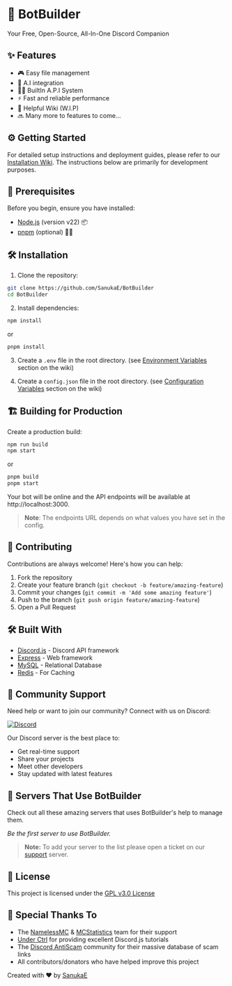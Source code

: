 # 🤖 BotBuilder

Your Free, Open-Source, All-In-One Discord Companion

## ✨ Features

- 🎮 Easy file management
- 🤖 A.I integration
- 👨‍💻 BuiltIn A.P.I System
- ⚡ Fast and reliable performance
- 📘 Helpful Wiki (W.I.P)
- 🔜 Many more to features to come...

## ⚙ Getting Started

For detailed setup instructions and deployment guides, please refer to our [Installation Wiki](https://github.com/SanukaE/BotBuilder/wiki/Installation). The instructions below are primarily for development purposes.

## 🚀 Prerequisites

Before you begin, ensure you have installed:

- [Node.js](https://nodejs.org) (version v22) 📦
- [pnpm](https://pnpm.io/) (optional) 🏃‍♂️

## 🛠️ Installation

1. Clone the repository:

```sh
git clone https://github.com/SanukaE/BotBuilder
cd BotBuilder
```

2. Install dependencies:

```sh
npm install
```

or

```sh
pnpm install
```

3. Create a `.env` file in the root directory. (see [Environment Variables](https://github.com/SanukaE/BotBuilder/wiki/Variables) section on the wiki)

4. Create a `config.json` file in the root directory. (see [Configuration Variables](https://github.com/SanukaE/BotBuilder/wiki/Variables) section on the wiki)

## 🏗️ Building for Production

Create a production build:

```sh
npm run build
npm start
```

or

```sh
pnpm build
pnpm start
```

Your bot will be online and the API endpoints will be available at http://localhost:3000.

> **Note**: The endpoints URL depends on what values you have set in the config.

## 🤝 Contributing

Contributions are always welcome! Here's how you can help:

1. Fork the repository
2. Create your feature branch (`git checkout -b feature/amazing-feature`)
3. Commit your changes (`git commit -m 'Add some amazing feature'`)
4. Push to the branch (`git push origin feature/amazing-feature`)
5. Open a Pull Request

## 🛠️ Built With

- [Discord.js](https://discord.js.org) - Discord API framework
- [Express](https://expressjs.com) - Web framework
- [MySQL](https://www.mysql.com) - Relational Database
- [Redis](https://redis.io) - For Caching

## 📱 Community Support

Need help or want to join our community? Connect with us on Discord:

[![Discord](https://img.shields.io/discord/1055384504841285682?color=7289da&logo=discord&logoColor=white)](https://discord.gg/fpkASGjwYT)

Our Discord server is the best place to:
- Get real-time support
- Share your projects
- Meet other developers
- Stay updated with latest features

## 👥 Servers That Use BotBuilder

Check out all these amazing servers that uses BotBuilder's help to manage them.

*Be the first server to use BotBuilder.*

> **Note:** To add your server to the list please open a ticket on our [support](https://discord.gg/fpkASGjwYT) server.

## 📄 License

This project is licensed under the [GPL v3.0 License](https://choosealicense.com/licenses/gpl-3.0/)

## 🙏 Special Thanks To

- The [NamelessMC](https://namelessmc.com/) & [MCStatistics](https://mcstatistics.org/) team for their support
- [Under Ctrl](https://www.youtube.com/@underctrl) for providing excellent Discord.js tutorials
- The [Discord AntiScam](https://github.com/Discord-AntiScam/scam-links) community for their massive database of scam links
- All contributors/donators who have helped improve this project

Created with ❤️ by [SanukaE](https://github.com/SanukaE)
